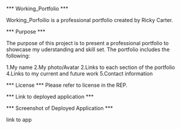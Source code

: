 *** Working_Portfolio ***

Working_Porfoilio is a professional portfolio created by Ricky Carter.

*** Purpose ***

The purpose of this project is to present a professional portfolio to showcase my uderstanding and skill set. The portfolio includes the following:

1.My name
2.My photo/Avatar
2.Links to each section of the portfolio
4.Links to my current and future work
5.Contact information

*** License ***
 Please refer to license in the REP. 

 *** Link to deployed application ***



 *** Screenshot of Deployed Application ***










link to app



